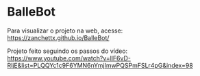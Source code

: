 # BalleBot

Para visualizar o projeto na web, acesse: https://zanchettx.github.io/BalleBot/

Projeto feito seguindo os passos do vídeo: https://www.youtube.com/watch?v=llF6vD-RljE&list=PLQQYc1c9F6YMN6nYmjImwPQSPmFSLr4pG&index=98
